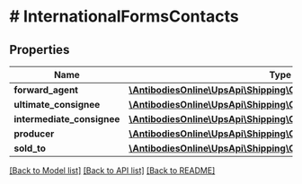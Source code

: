 # # InternationalFormsContacts

## Properties

Name | Type | Description | Notes
------------ | ------------- | ------------- | -------------
**forward_agent** | [**\AntibodiesOnline\UpsApi\Shipping\ContactsForwardAgent**](ContactsForwardAgent.md) |  | [optional]
**ultimate_consignee** | [**\AntibodiesOnline\UpsApi\Shipping\ContactsUltimateConsignee**](ContactsUltimateConsignee.md) |  | [optional]
**intermediate_consignee** | [**\AntibodiesOnline\UpsApi\Shipping\ContactsIntermediateConsignee**](ContactsIntermediateConsignee.md) |  | [optional]
**producer** | [**\AntibodiesOnline\UpsApi\Shipping\ContactsProducer**](ContactsProducer.md) |  | [optional]
**sold_to** | [**\AntibodiesOnline\UpsApi\Shipping\ContactsSoldTo**](ContactsSoldTo.md) |  | [optional]

[[Back to Model list]](../../README.md#models) [[Back to API list]](../../README.md#endpoints) [[Back to README]](../../README.md)
